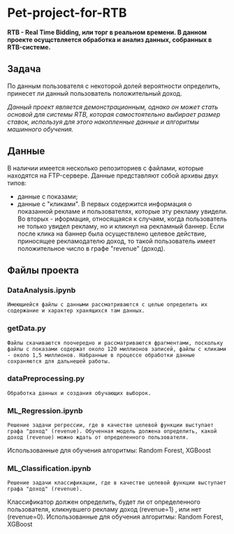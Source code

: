 # Pet-project-for-RTB
**RTB - Real Time Bidding, или торг в реальном времени. 
В данном проекте осущствляется обработка и анализ данных, собранных в RTB-системе.** 

## Задача 
По данным пользователя с некоторой долей вероятности определить, принесет ли данный пользователь положительный доход. 

*Данный проект является демонстрационным, однако он может стать основой для системы RTB, которая самостоятельно выбирает размер ставок, используя для этого накопленные данные и алгоритмы машинного обучения.* 

## Данные 
В наличии имеется несколько репозиториев с файлами, которые находятся на FTP-сервере. 
Данные представляют собой архивы двух типов: 
- данные с показами;
- данные с "кликами".
В первых содержится информация о показанной рекламе и пользователях, которые эту рекламу увидели. 
Во вторых - иформация, относящаяся к случаям, когда пользователь не только увидел рекламу, но и кликнул на рекламный баннер. Если после клика на баннер была осуществлено целевое действие, приносящее рекламодателю доход, то такой пользователь имеет положительное число в графе "revenue" (доход).

## Файлы проекта

### DataAnalysis.ipynb 
	Имеющиейся файлы с данными рассматриваются с целью определить их содержание и характер хранящихся там данных. 
	
### getData.py 
	Файлы скачиваются поочередно и рассматриваются фрагментами, поскольку файлы с показами содержат около 120 миллионов записей, файлы с кликами - около 1,5 миллионов. Набранные в процессе обработки данные сохраняются для дальнешей работы. 

### dataPreprocessing.py
	Обработка данных и создания обучающих выборок.

### ML_Regression.ipynb 
	Решение задачи регрессии, где в качестве целевой функции выступает графа "доход" (revenue). Обученная модель должена определить, какой доход (revenue) можно ждать от определенного пользователя.
  Использованные для обучения алгоритмы: Random Forest, XGBoost

### ML_Classification.ipynb 
	Решение задачи классификации, где в качестве целевой функции выступает графа "доход" (revenue).
Классификатор должен определить, будет ли от определенного пользователя, кликнувшего рекламу доход (revenue=1) , или нет (revenue=0).
Использованные для обучения алгоритмы: Random Forest, XGBoost
